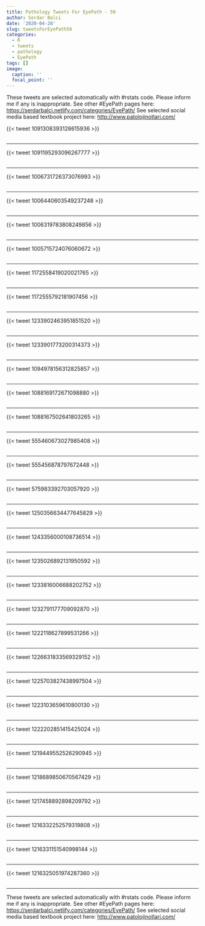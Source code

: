 ```yaml
---
title: Pathology Tweets For EyePath - 50
author: Serdar Balci
date: '2020-04-28'
slug: tweetsForEyePath50
categories:
  - R
  - tweets
  - pathology
  - EyePath
tags: []
image:
  caption: ''
  focal_point: ''
---
```



These tweets are selected automatically with #rstats code. Please inform me if any is inappropriate.
See other #EyePath pages here: https://serdarbalci.netlify.com/categories/EyePath/ 
See selected social media based textbook project here: http://www.patolojinotlari.com/

{{< tweet 1091308393128615936 >}}
<br>
<br>
<hr>
{{< tweet 1091195293096267777 >}}
<br>
<br>
<hr>
{{< tweet 1006731726373076993 >}}
<br>
<br>
<hr>
{{< tweet 1006440603549237248 >}}
<br>
<br>
<hr>
{{< tweet 1006319783808249856 >}}
<br>
<br>
<hr>
{{< tweet 1005715724076060672 >}}
<br>
<br>
<hr>
{{< tweet 1172558419020021765 >}}
<br>
<br>
<hr>
{{< tweet 1172555792181907456 >}}
<br>
<br>
<hr>
{{< tweet 1233902463951851520 >}}
<br>
<br>
<hr>
{{< tweet 1233901773200314373 >}}
<br>
<br>
<hr>
{{< tweet 1094978156312825857 >}}
<br>
<br>
<hr>
{{< tweet 1088169172671098880 >}}
<br>
<br>
<hr>
{{< tweet 1088167502641803265 >}}
<br>
<br>
<hr>
{{< tweet 555460673027985408 >}}
<br>
<br>
<hr>
{{< tweet 555456878797672448 >}}
<br>
<br>
<hr>
{{< tweet 575983392703057920 >}}
<br>
<br>
<hr>
{{< tweet 1250356634477645829 >}}
<br>
<br>
<hr>
{{< tweet 1243356000108736514 >}}
<br>
<br>
<hr>
{{< tweet 1235026892131950592 >}}
<br>
<br>
<hr>
{{< tweet 1233816006688202752 >}}
<br>
<br>
<hr>
{{< tweet 1232791177709092870 >}}
<br>
<br>
<hr>
{{< tweet 1222118627899531266 >}}
<br>
<br>
<hr>
{{< tweet 1226631833569329152 >}}
<br>
<br>
<hr>
{{< tweet 1225703827438997504 >}}
<br>
<br>
<hr>
{{< tweet 1223103659610800130 >}}
<br>
<br>
<hr>
{{< tweet 1222202851415425024 >}}
<br>
<br>
<hr>
{{< tweet 1219449552526290945 >}}
<br>
<br>
<hr>
{{< tweet 1218689850670567429 >}}
<br>
<br>
<hr>
{{< tweet 1217458892898209792 >}}
<br>
<br>
<hr>
{{< tweet 1216332252579319808 >}}
<br>
<br>
<hr>
{{< tweet 1216331151540998144 >}}
<br>
<br>
<hr>
{{< tweet 1216325051974287360 >}}
<br>
<br>
<hr>


These tweets are selected automatically with #rstats code. Please inform me if any is inappropriate.
See other #EyePath pages here: https://serdarbalci.netlify.com/categories/EyePath/ 
See selected social media based textbook project here: http://www.patolojinotlari.com/
